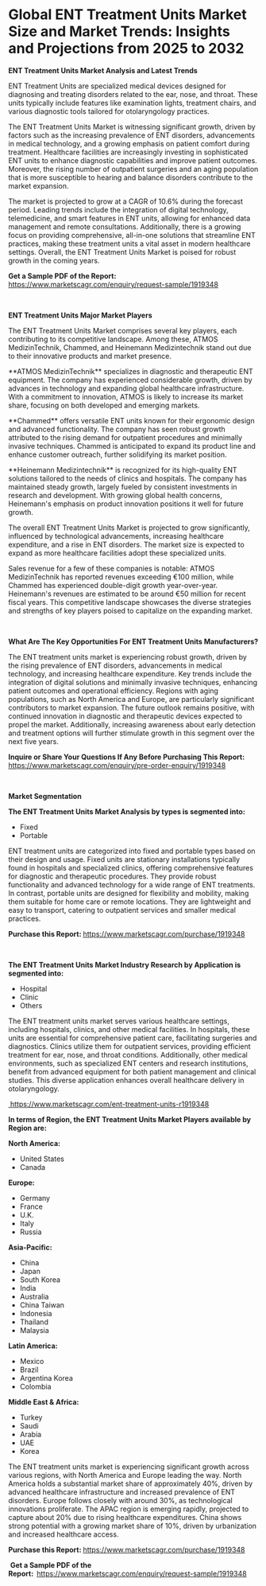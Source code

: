<p><h1>Global ENT Treatment Units Market Size and Market Trends: Insights and Projections from 2025 to 2032</h1></p><p><strong>ENT Treatment Units Market Analysis and Latest Trends</strong></p>
<p><p>ENT Treatment Units are specialized medical devices designed for diagnosing and treating disorders related to the ear, nose, and throat. These units typically include features like examination lights, treatment chairs, and various diagnostic tools tailored for otolaryngology practices. </p><p>The ENT Treatment Units Market is witnessing significant growth, driven by factors such as the increasing prevalence of ENT disorders, advancements in medical technology, and a growing emphasis on patient comfort during treatment. Healthcare facilities are increasingly investing in sophisticated ENT units to enhance diagnostic capabilities and improve patient outcomes. Moreover, the rising number of outpatient surgeries and an aging population that is more susceptible to hearing and balance disorders contribute to the market expansion.</p><p>The market is projected to grow at a CAGR of 10.6% during the forecast period. Leading trends include the integration of digital technology, telemedicine, and smart features in ENT units, allowing for enhanced data management and remote consultations. Additionally, there is a growing focus on providing comprehensive, all-in-one solutions that streamline ENT practices, making these treatment units a vital asset in modern healthcare settings. Overall, the ENT Treatment Units Market is poised for robust growth in the coming years.</p></p>
<p><strong>Get a Sample PDF of the Report:&nbsp;</strong> <a href="https://www.marketscagr.com/enquiry/request-sample/1919348?utm_campaign=1901&utm_medium=2&utm_source=Github&utm_content=ia&utm_term=13042025&utm_id=ent-treatment-units">https://www.marketscagr.com/enquiry/request-sample/1919348</a></p>
<p>&nbsp;</p>
<p><strong>ENT Treatment Units Major Market Players</strong></p>
<p><p>The ENT Treatment Units Market comprises several key players, each contributing to its competitive landscape. Among these, ATMOS MedizinTechnik, Chammed, and Heinemann Medizintechnik stand out due to their innovative products and market presence.</p><p>**ATMOS MedizinTechnik** specializes in diagnostic and therapeutic ENT equipment. The company has experienced considerable growth, driven by advances in technology and expanding global healthcare infrastructure. With a commitment to innovation, ATMOS is likely to increase its market share, focusing on both developed and emerging markets.</p><p>**Chammed** offers versatile ENT units known for their ergonomic design and advanced functionality. The company has seen robust growth attributed to the rising demand for outpatient procedures and minimally invasive techniques. Chammed is anticipated to expand its product line and enhance customer outreach, further solidifying its market position.</p><p>**Heinemann Medizintechnik** is recognized for its high-quality ENT solutions tailored to the needs of clinics and hospitals. The company has maintained steady growth, largely fueled by consistent investments in research and development. With growing global health concerns, Heinemann's emphasis on product innovation positions it well for future growth.</p><p>The overall ENT Treatment Units Market is projected to grow significantly, influenced by technological advancements, increasing healthcare expenditure, and a rise in ENT disorders. The market size is expected to expand as more healthcare facilities adopt these specialized units.</p><p>Sales revenue for a few of these companies is notable: ATMOS MedizinTechnik has reported revenues exceeding €100 million, while Chammed has experienced double-digit growth year-over-year. Heinemann's revenues are estimated to be around €50 million for recent fiscal years. This competitive landscape showcases the diverse strategies and strengths of key players poised to capitalize on the expanding market.</p></p>
<p>&nbsp;</p>
<p><strong>What Are The Key Opportunities For ENT Treatment Units Manufacturers?</strong></p>
<p><p>The ENT treatment units market is experiencing robust growth, driven by the rising prevalence of ENT disorders, advancements in medical technology, and increasing healthcare expenditure. Key trends include the integration of digital solutions and minimally invasive techniques, enhancing patient outcomes and operational efficiency. Regions with aging populations, such as North America and Europe, are particularly significant contributors to market expansion. The future outlook remains positive, with continued innovation in diagnostic and therapeutic devices expected to propel the market. Additionally, increasing awareness about early detection and treatment options will further stimulate growth in this segment over the next five years.</p></p>
<p><strong>Inquire or Share Your Questions If Any Before Purchasing This Report:</strong> <a href="https://www.marketscagr.com/enquiry/pre-order-enquiry/1919348?utm_campaign=1901&utm_medium=2&utm_source=Github&utm_content=ia&utm_term=13042025&utm_id=ent-treatment-units">https://www.marketscagr.com/enquiry/pre-order-enquiry/1919348</a></p>
<p>&nbsp;</p>
<p><strong>Market Segmentation</strong></p>
<p><strong>The ENT Treatment Units Market Analysis by types is segmented into:</strong></p>
<p><ul><li>Fixed</li><li>Portable</li></ul></p>
<p><p>ENT treatment units are categorized into fixed and portable types based on their design and usage. Fixed units are stationary installations typically found in hospitals and specialized clinics, offering comprehensive features for diagnostic and therapeutic procedures. They provide robust functionality and advanced technology for a wide range of ENT treatments. In contrast, portable units are designed for flexibility and mobility, making them suitable for home care or remote locations. They are lightweight and easy to transport, catering to outpatient services and smaller medical practices.</p></p>
<p><strong>Purchase this Report:&nbsp;</strong><a href="https://www.marketscagr.com/purchase/1919348?utm_campaign=1901&utm_medium=2&utm_source=Github&utm_content=ia&utm_term=13042025&utm_id=ent-treatment-units">https://www.marketscagr.com/purchase/1919348</a></p>
<p>&nbsp;</p>
<p><strong>The ENT Treatment Units Market Industry Research by Application is segmented into:</strong></p>
<p><ul><li>Hospital</li><li>Clinic</li><li>Others</li></ul></p>
<p><p>The ENT treatment units market serves various healthcare settings, including hospitals, clinics, and other medical facilities. In hospitals, these units are essential for comprehensive patient care, facilitating surgeries and diagnostics. Clinics utilize them for outpatient services, providing efficient treatment for ear, nose, and throat conditions. Additionally, other medical environments, such as specialized ENT centers and research institutions, benefit from advanced equipment for both patient management and clinical studies. This diverse application enhances overall healthcare delivery in otolaryngology.</p></p>
<p><a href="https://www.marketscagr.com/ent-treatment-units-r1919348?utm_campaign=1901&utm_medium=2&utm_source=Github&utm_content=ia&utm_term=13042025&utm_id=ent-treatment-units">&nbsp;https://www.marketscagr.com/ent-treatment-units-r1919348</a></p>
<p><strong>In terms of Region, the ENT Treatment Units Market Players available by Region are:</strong></p>
<p>
    <p> <strong> North America: </strong>
        <ul>
            <li>United States</li>
            <li>Canada</li>
        </ul>
        </p> 
    <p> <strong> Europe: </strong>
        <ul>
            <li>Germany</li>
            <li>France</li>
            <li>U.K.</li>
            <li>Italy</li>
            <li>Russia</li>
        </ul>
        </p> 
    <p> <strong> Asia-Pacific: </strong>
        <ul>
            <li>China</li>
            <li>Japan</li>
            <li>South Korea</li>
            <li>India</li>
            <li>Australia</li>
            <li>China Taiwan</li>
            <li>Indonesia</li>
            <li>Thailand</li>
            <li>Malaysia</li>
        </ul>
        </p> 
    <p> <strong> Latin America: </strong>
        <ul>
            <li>Mexico</li>
            <li>Brazil</li>
            <li>Argentina Korea</li>
            <li>Colombia</li>
        </ul>
        </p> 
    <p> <strong> Middle East & Africa: </strong>
        <ul>
            <li>Turkey</li>
            <li>Saudi</li>
            <li>Arabia</li>
            <li>UAE</li>
            <li>Korea</li>
        </ul>
    </p>
    </p>
<p><p>The ENT treatment units market is experiencing significant growth across various regions, with North America and Europe leading the way. North America holds a substantial market share of approximately 40%, driven by advanced healthcare infrastructure and increased prevalence of ENT disorders. Europe follows closely with around 30%, as technological innovations proliferate. The APAC region is emerging rapidly, projected to capture about 20% due to rising healthcare expenditures. China shows strong potential with a growing market share of 10%, driven by urbanization and increased healthcare access.</p></p>
<p><strong>Purchase this Report: </strong><a href="https://www.marketscagr.com/purchase/1919348?utm_campaign=1901&utm_medium=2&utm_source=Github&utm_content=ia&utm_term=13042025&utm_id=ent-treatment-units">https://www.marketscagr.com/purchase/1919348</a></p>
<p>&nbsp;<strong>Get a Sample PDF of the Report:&nbsp;&nbsp;</strong><a href="https://www.marketscagr.com/enquiry/request-sample/1919348?utm_campaign=1901&utm_medium=2&utm_source=Github&utm_content=ia&utm_term=13042025&utm_id=ent-treatment-units">https://www.marketscagr.com/enquiry/request-sample/1919348</a></p>
<p><strong></strong></p>
<p><p></p><p></p><p></p></p>